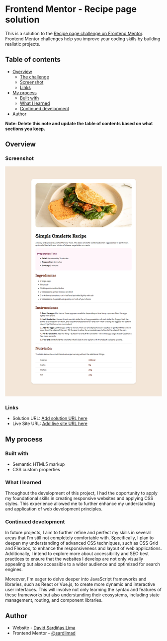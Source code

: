 # Frontend Mentor - Recipe page solution

This is a solution to the [Recipe page challenge on Frontend Mentor](https://www.frontendmentor.io/challenges/recipe-page-KiTsR8QQKm). Frontend Mentor challenges help you improve your coding skills by building realistic projects. 

## Table of contents

- [Overview](#overview)
  - [The challenge](#the-challenge)
  - [Screenshot](#screenshot)
  - [Links](#links)
- [My process](#my-process)
  - [Built with](#built-with)
  - [What I learned](#what-i-learned)
  - [Continued development](#continued-development)
- [Author](#author)

**Note: Delete this note and update the table of contents based on what sections you keep.**

## Overview

### Screenshot

![](./screenshot.png)

### Links

- Solution URL: [Add solution URL here](https://your-solution-url.com)
- Live Site URL: [Add live site URL here](https://sardlimad.github.io/recipe-page)

## My process

### Built with

- Semantic HTML5 markup
- CSS custom properties

### What I learned

Throughout the development of this project, I had the opportunity to apply my foundational skills in creating responsive websites and applying CSS styles. This experience allowed me to further enhance my understanding and application of web development principles.

### Continued development

In future projects, I aim to further refine and perfect my skills in several areas that I'm still not completely comfortable with. Specifically, I plan to deepen my understanding of advanced CSS techniques, such as CSS Grid and Flexbox, to enhance the responsiveness and layout of web applications. Additionally, I intend to explore more about accessibility and SEO best practices to ensure that the websites I develop are not only visually appealing but also accessible to a wider audience and optimized for search engines.

Moreover, I'm eager to delve deeper into JavaScript frameworks and libraries, such as React or Vue.js, to create more dynamic and interactive user interfaces. This will involve not only learning the syntax and features of these frameworks but also understanding their ecosystems, including state management, routing, and component libraries.

## Author

- Website - [David Sardiñas Lima](https://www.github.com/Sardlimad)
- Frontend Mentor - [@sardlimad](https://www.frontendmentor.io/profile/sardlimad)

